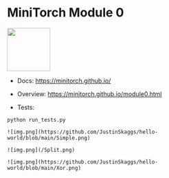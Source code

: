 # MiniTorch Module 0  

<img src="https://minitorch.github.io/_images/match.png" width="100px">

* Docs: https://minitorch.github.io/

* Overview: https://minitorch.github.io/module0.html

* Tests:

```
python run_tests.py

![img.png](https://github.com/JustinSkaggs/hello-world/blob/main/Simple.png)
 
![img.png](/Split.png)

![img.png](https://github.com/JustinSkaggs/hello-world/blob/main/Xor.png) 

 



 



    



     
